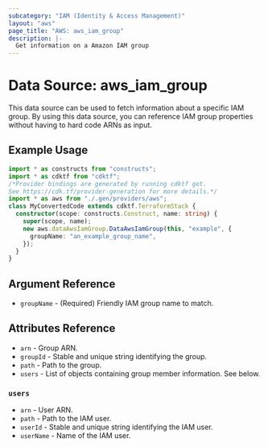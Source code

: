 ```yaml
---
subcategory: "IAM (Identity & Access Management)"
layout: "aws"
page_title: "AWS: aws_iam_group"
description: |-
  Get information on a Amazon IAM group
---
```


# Data Source: aws_iam_group

This data source can be used to fetch information about a specific
IAM group. By using this data source, you can reference IAM group
properties without having to hard code ARNs as input.

## Example Usage

```typescript
import * as constructs from "constructs";
import * as cdktf from "cdktf";
/*Provider bindings are generated by running cdktf get.
See https://cdk.tf/provider-generation for more details.*/
import * as aws from "./.gen/providers/aws";
class MyConvertedCode extends cdktf.TerraformStack {
  constructor(scope: constructs.Construct, name: string) {
    super(scope, name);
    new aws.dataAwsIamGroup.DataAwsIamGroup(this, "example", {
      groupName: "an_example_group_name",
    });
  }
}

```

## Argument Reference

* `groupName` - (Required) Friendly IAM group name to match.

## Attributes Reference

* `arn` - Group ARN.
* `groupId` - Stable and unique string identifying the group.
* `path` - Path to the group.
* `users` - List of objects containing group member information. See below.

### `users`

* `arn` - User ARN.
* `path` - Path to the IAM user.
* `userId` - Stable and unique string identifying the IAM user.
* `userName` - Name of the IAM user.

<!-- cache-key: cdktf-0.17.0-pre.15 input-19dc2211d5b192bb1c12e6a9993b8c6e899302d1aab5c5ee45d0b5cae084432c -->